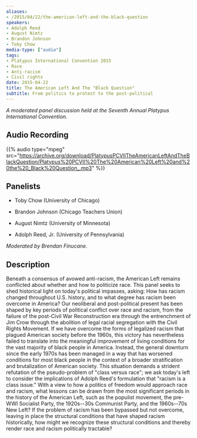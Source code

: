 ```yaml
---
aliases:
- /2015/04/22/the-american-left-and-the-black-question
speakers:
- Adolph Reed
- August Nimtz
- Brandon Johnson
- Toby Chow
media-type: ["audio"]
tags:
- Platypus International Convention 2015
- Race
- Anti-racism
- Civil rights
date: 2015-04-22
title: The American Left And The "Black Question"
subtitle: From politics to protest to the post-political
---
```


_A moderated panel discussion held at the Seventh Annual Platypus International Convention._

## Audio Recording

{{% audio type="mpeg" src="https://archive.org/download/PlatypusPCVIITheAmericanLeftAndTheBlackQuestion/Platypus%20PCVII%20The%20American%20Left%20and%20the%20_Black%20Question_.mp3" %}}

## Panelists

- Toby Chow (University of Chicago)

- Brandon Johnson (Chicago Teachers Union)

- August Nimtz (University of Minnesota)

- Adolph Reed, Jr. (University of Pennsylvania)

_Moderated by Brendan Finucane._

## Description

Beneath a consensus of avowed anti-racism, the American Left remains conflicted about whether and how to politicize race. This panel seeks to shed historical light on today's political impasses, asking: How has racism changed throughout U.S. history, and to what degree has racism been overcome in America? Our neoliberal and post-political present has been shaped by key periods of political conflict over race and racism, from the failure of the post-Civil War Reconstruction era through the entrenchment of Jim Crow through the abolition of legal racial segregation with the Civil Rights Movement. If we have overcome the forms of legalized racism that plagued American society before the 1960s, this victory has nevertheless failed to translate into the meaningful improvement of living conditions for the vast majority of black people in America. Instead, the general downturn since the early 1970s has been managed in a way that has worsened conditions for most black people in the context of a broader stratification and brutalization of American society. This situation demands a strident refutation of the pseudo-problem of "class versus race"; we ask today's left to consider the implications of Adolph Reed's formulation that "racism is a class issue." With a view to how a politics of freedom would approach race and racism, what lessons can be drawn from the most significant periods in the history of the American Left, such as the populist movement, the pre-WWI Socialist Party, the 1920s--30s Communist Party, and the 1960s--70s New Left? If the problem of racism has been bypassed but not overcome, leaving in place the structural conditions that have shaped racism historically, how might we recognize these structural conditions and thereby render race and racism politically tractable?

